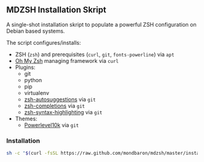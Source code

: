 ## MDZSH Installation Skript

A single-shot installation skript to populate a powerful ZSH configuration on Debian based systems.

The script configures/installs:
- ZSH (`zsh`) and prerequisites (`curl`, `git`, `fonts-powerline`) via `apt`
- [Oh My Zsh](https://ohmyz.sh) managing framework via `curl`
- Plugins:
    - git
    - python 
    - pip 
    - virtualenv
    - [zsh-autosuggestions](https://github.com/zsh-users/zsh-autosuggestions) via `git`
    - [zsh-completions](https://github.com/zsh-users/zsh-completions) via `git`
    - [zsh-syntax-highlighting](https://github.com/zsh-users/zsh-syntax-highlighting) via `git`
- Themes: 
    - [Powerlevel10k](https://github.com/romkatv/powerlevel10k) via `git`

### Installation

```sh
sh -c "$(curl -fsSL https://raw.github.com/mondbaron/mdzsh/master/install.sh)"
```
